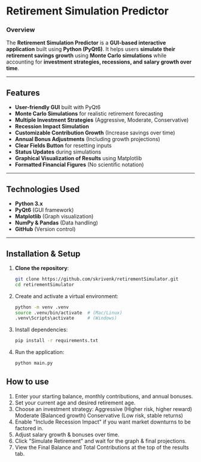 # Retirement Simulation Predictor

### Overview
The **Retirement Simulation Predictor** is a **GUI-based interactive application** built using **Python (PyQt6)**. It helps users **simulate their retirement savings growth** using **Monte Carlo simulations** while accounting for **investment strategies, recessions, and salary growth over time**.

---

## Features
- **User-friendly GUI** built with PyQt6  
- **Monte Carlo Simulations** for realistic retirement forecasting  
- **Multiple Investment Strategies** (Aggressive, Moderate, Conservative)  
- **Recession Impact Simulation**  
- **Customizable Contribution Growth** (Increase savings over time)  
- **Annual Bonus Adjustments** (Including growth projections)  
- **Clear Fields Button** for resetting inputs  
- **Status Updates** during simulations  
- **Graphical Visualization of Results** using Matplotlib  
- **Formatted Financial Figures** (No scientific notation)  

---

## Technologies Used
- **Python 3.x**
- **PyQt6** (GUI framework)
- **Matplotlib** (Graph visualization)
- **NumPy & Pandas** (Data handling)
- **GitHub** (Version control)

---

## Installation & Setup
1. **Clone the repository**:
   ```bash
   git clone https://github.com/skrivenk/retirementSimulator.git
   cd retirementSimulator

2. Create and activate a virtual environment:
   ```bash
   python -m venv .venv
   source .venv/bin/activate  # (Mac/Linux)
   .venv\Scripts\activate     # (Windows)

4. Install dependencies:
   ```bash
   pip install -r requirements.txt

6. Run the application:
   ```bash
   python main.py

## How to use
1. Enter your starting balance, monthly contributions, and annual bonuses.
2. Set your current age and desired retirement age.
3. Choose an investment strategy:
  Aggressive (Higher risk, higher reward)
  Moderate (Balanced growth)
  Conservative (Low risk, stable returns)
4. Enable "Include Recession Impact" if you want market downturns to be factored in.
5. Adjust salary growth & bonuses over time.
6. Click "Simulate Retirement" and wait for the graph & final projections.
7. View the Final Balance and Total Contributions at the top of the results tab.
